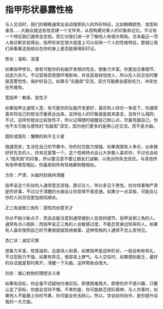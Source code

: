 # 指甲形状暴露性格

与人交流时，我们的眼睛通常会自动搜索别人的外形特征，比如眼睛颜色、发型和身高……大脑会就这些信息建一个文件夹，从而构建对某人的印象和记忆。不过有一个特征我们通常会忽视，而它对我们进一步了解他人有很大帮助。日本最近一项人格诊断实验得出，指甲形状在很大程度上可以反映一个人的性格特征。那就让我们来看看这些结论在你的身上是否能够得到印证。 

修长：温和、浪漫 

如果指甲修长，很有可能你的右脑开发相对完全，想象力丰富。你更加注重细节，创造力非凡，不过容易受周围环境影响，并且容易轻信他人，所以在人际交往时要提高警觉性，保护好自己。如果与“左脑型”交流，双方可能都会感到吃力，冲突也在所难免。 

宽指甲：教条、急性子 

如果指甲比通常人宽，有可能你的左脑开发更好，喜欢和人辩论一争高下。你通常喜欢将自己的想法尽量表达出来，这样给人的印象就是直来直去，没有什么城府。不过，这样你就会比较急性子，所以记得随时提醒自己耐心点，尽量克服自己。你也不太可能与感性的“右脑型”深交，因为他们更多的是用心在交流。而不是大脑。 

圆形或蛋形：慵懒的和平主义者 

随遇而安，生活在自己的节奏中。你的社交能力很强，如果周围有人争论，出来做好好先生的人，你肯定是第一个。这个性格特点会让大多数人喜欢你，不过也会给人“随风倒”的印象，所以要注意不要让朋友们误解，以免对你失去信任。与其他所有指甲类型相比。你最易和所有性格都和睦相处。 

方形：严肃、头脑时刻保持清醒 

指甲呈这个形状的人通常意志坚强，胆识过人，所以多见于男性。你对待事物严肃是件好事，不过过于清醒的头脑会让你显得不易变通，如果少一点呆板，可能会让你的人际交往更加顺风顺水。 

正三角或倒三角形：感性的创意天才 

你从不缺少新点子，而且总能注意到通常被别人忽视的细节。指甲呈倒三角的人，通常有点小固执；而指甲呈正三角的人会敏感过度，不能忍受身边轻率的人。如果有人喜欢按照自己的节奏按部就班地做事，这种性格的人通常不怎么受待见。 

杏仁状：诚实可靠 

想象力丰富，性情温和，总是待人和善。如果指甲是这种形状，一般会彬彬有礼，不过忍耐力不强，如果有异见，很容易上脾气。与人交往时，如果感到疲乏，最好的办法就是暂时离开，清醒一下头脑，这样帮助会很大。 

剑状：雄心勃勃的理想主义者 

如果有目标，你会毫不迟疑地付诸实际。即使困难再大，即使你并不感兴趣，只要认定了目标，你就会坚持不懈。不幸的是，你可能缺乏团队精神，与人共事时，如果他人不能跟上你的节奏，你可能会失去耐心。所以，学会如何协作，是你提升自我的一大方面。